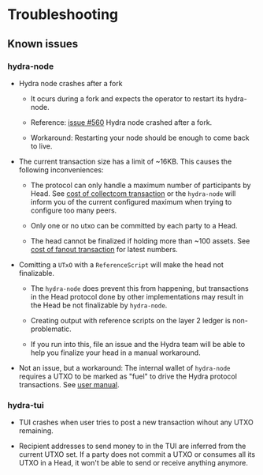 # Troubleshooting

## Known issues

### hydra-node

- Hydra node crashes after a fork

    + It ocurs during a fork and expects the operator to restart its hydra-node.

    + Reference: [issue #560](https://github.com/input-output-hk/hydra/issues/560) Hydra node crashed after a fork.
    
    + Workaround: Restarting your node should be enough to come back to live.

- The current transaction size has a limit of ~16KB. This causes the following inconveniences:

    + The protocol can only handle a maximum number of participants by Head. See [cost of collectcom transaction](https://hydra.family/head-protocol/benchmarks/transaction-cost/#cost-of-collectcom-transaction) or the `hydra-node` will inform you of the current configured maximum when trying to configure too many peers.

    + Only one or no utxo can be committed by each party to a Head.

    + The head cannot be finalized if holding more than ~100 assets. See [cost of fanout transaction](https://hydra.family/head-protocol/benchmarks/transaction-cost/#cost-of-fanout-transaction) for latest numbers.

- Comitting a `UTxO` with a `ReferenceScript` will make the head not finalizable.

   + The `hydra-node` does prevent this from happening, but transactions in the
     Head protocol done by other implementations may result in the Head be not
     finalizable by `hydra-node`.

   + Creating output with reference scripts on the layer 2 ledger is
     non-problematic.

   + If you run into this, file an issue and the Hydra team will be able to help
     you finalize your head in a manual workaround.

- Not an issue, but a workaround: The internal wallet of `hydra-node` requires a UTXO to be marked as "fuel" to drive the Hydra protocol transactions. See [user manual](https://hydra.family/head-protocol/docs/getting-started/demo/with-docker/#seeding-the-network).

### hydra-tui

- TUI crashes when user tries to post a new transaction wihout any UTXO remaining.

- Recipient addresses to send money to in the TUI are inferred from the current UTXO set. If a party does not commit a UTXO or consumes all its UTXO in a Head, it won't be able to send or receive anything anymore.
